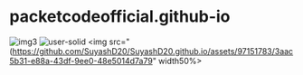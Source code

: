 # packetcodeofficial.github-io
![img3](https://user-images.githubusercontent.com/97151783/168455440-21ef3cc5-33e7-4c9a-81f1-7d4e8b56db9d.jpg)
![user-solid](https://user-images.githubusercontent.com/97151783/168455723-04170f2b-de17-4326-91b8-077312797356.svg)
<img src="(https://github.com/SuyashD20/SuyashD20.github.io/assets/97151783/3aac5b31-e88a-43df-9ee0-48e5014d7a79" width50%>
